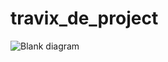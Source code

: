 # travix_de_project

![Blank diagram](https://github.com/Hamza442/travix_de_project/assets/56518775/1de9e6aa-1d88-4bfe-91da-17cd6830cd56)

